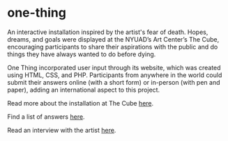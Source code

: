 # one-thing
An interactive installation inspired by the artist's fear of death. Hopes, dreams, and goals were displayed at the NYUAD’s Art Center’s The Cube, encouraging participants to share their aspirations with the public and do things they have always wanted to do before dying.

One Thing incorporated user input through its website, which was created using HTML, CSS, and PHP. Participants from anywhere in the world could submit their answers online (with a short form) or in-person (with pen and paper), adding an international aspect to this project. 

<p>Read more about the installation at The Cube <a href="http://nyuadvis.art/blog/2016/11/16/one-thing-by-isabella-peralta">here</a>.

<p>Find a list of answers <a href="https://docs.google.com/document/d/179ETQAirtX9QY_AFI0jtgrQdzxhCl6gUtz1v0IEpJd4/edit">here</a>.

<p>Read an interview with the artist <a href="https://www.thegazelle.org/issue/95/in-focus/one-thing-2">here</a>.
